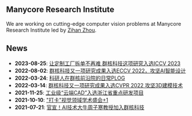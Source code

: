 ## Manycore Research Institute

We are working on cutting-edge computer vision problems at Manycore Research Institute led by [Zihan Zhou](https://zihan-z.github.io/).

## News

* **2023-08-25**: [让定制工厂拆单不再难 群核科技这项研究入选ICCV 2023](https://mp.weixin.qq.com/s/zS9YCSob1ciNZD7SUJeT3w)
* **2022-08-02**: [群核科技又一项研究成果入选ECCV 2022，攻坚AI智能设计](https://mp.weixin.qq.com/s/dxITcmmEx2UACcDxsB8wiw)
* **2022-03-24**: [科研人在群核前沿院的日常PLOG](https://mp.weixin.qq.com/s/BWXyYpVM1-3y1D5OFtkyRg)
* **2022-03-14**: [群核科技又一项研究成果入选CVPR 2022 攻坚3D建模技术](https://mp.weixin.qq.com/s/VK2LZB7Snk-6LQ-05LpZ2A)
* **2021-11-25**: [工业级“云端CAD”入选浙江省重点研发项目](https://mp.weixin.qq.com/s/JkaSryI_aKbB_wFHlfPLgg)
* **2021-10-10**: ["打卡"视觉领域学术盛会+1](https://mp.weixin.qq.com/s/CHCKxXJpYJJ7yNtLmemIyA)
* **2021-07-21**: [官宣！AI技术大牛周子寒教授加入群核科技](https://mp.weixin.qq.com/s/G0rZw_Zs26EDXForzag9Tw)
